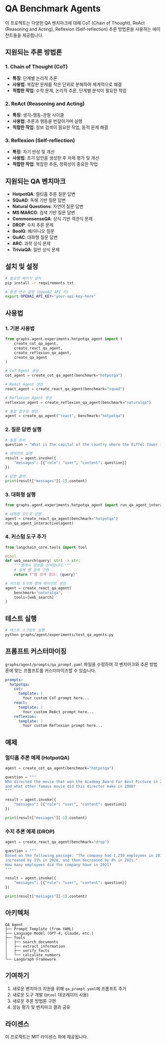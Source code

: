 # QA Benchmark Agents

이 프로젝트는 다양한 QA 벤치마크에 대해 CoT (Chain of Thought), ReAct (Reasoning and Acting), Reflexion (Self-reflection) 추론 방법론을 사용하는 에이전트들을 제공합니다.

## 지원되는 추론 방법론

### 1. Chain of Thought (CoT)
- **특징**: 단계별 논리적 추론
- **사용법**: 복잡한 문제를 작은 단위로 분해하여 체계적으로 해결
- **적합한 작업**: 수학 문제, 논리적 추론, 단계별 분석이 필요한 작업

### 2. ReAct (Reasoning and Acting)
- **특징**: 생각-행동-관찰 사이클
- **사용법**: 추론과 행동을 번갈아가며 실행
- **적합한 작업**: 정보 검색이 필요한 작업, 동적 문제 해결

### 3. Reflexion (Self-reflection)
- **특징**: 자기 반성 및 개선
- **사용법**: 초기 답안을 생성한 후 자체 평가 및 개선
- **적합한 작업**: 복잡한 추론, 정확성이 중요한 작업

## 지원되는 QA 벤치마크

- **HotpotQA**: 멀티홉 추론 질문 답변
- **SQuAD**: 독해 기반 질문 답변  
- **Natural Questions**: 자연어 질문 답변
- **MS MARCO**: 검색 기반 질문 답변
- **CommonsenseQA**: 상식 기반 객관식 문제
- **DROP**: 수치 추론 문제
- **BoolQ**: 예/아니오 질문
- **QuAC**: 대화형 질문 답변
- **ARC**: 과학 상식 문제
- **TriviaQA**: 일반 상식 문제

## 설치 및 설정

```bash
# 필요한 패키지 설치
pip install -r requirements.txt

# 환경 변수 설정 (OpenAI API 키)
export OPENAI_API_KEY="your-api-key-here"
```

## 사용법

### 1. 기본 사용법

```python
from graphs.agent.experiments.hotpotqa_agent import (
    create_cot_qa_agent,
    create_react_qa_agent,
    create_reflexion_qa_agent,
    create_qa_agent
)

# CoT Agent 생성
cot_agent = create_cot_qa_agent(benchmark="hotpotqa")

# ReAct Agent 생성  
react_agent = create_react_qa_agent(benchmark="squad")

# Reflexion Agent 생성
reflexion_agent = create_reflexion_qa_agent(benchmark="naturalqa")

# 통합 함수로 생성
agent = create_qa_agent("react", benchmark="hotpotqa")
```

### 2. 질문 답변 실행

```python
# 질문 준비
question = "What is the capital of the country where the Eiffel Tower is located?"

# 에이전트 실행
result = agent.invoke({
    "messages": [{"role": "user", "content": question}]
})

# 답변 출력
print(result["messages"][-1].content)
```

### 3. 대화형 실행

```python
from graphs.agent.experiments.hotpotqa_agent import run_qa_agent_interactive

# 대화형 모드로 실행
agent = create_react_qa_agent(benchmark="hotpotqa")
run_qa_agent_interactive(agent)
```

### 4. 커스텀 도구 추가

```python
from langchain_core.tools import tool

@tool
def web_search(query: str) -> str:
    """웹에서 정보를 검색합니다."""
    # 실제 웹 검색 구현
    return f"웹 검색 결과: {query}"

# 커스텀 도구와 함께 에이전트 생성
agent = create_react_qa_agent(
    benchmark="naturalqa",
    tools=[web_search]
)
```

## 테스트 실행

```bash
# 테스트 스크립트 실행
python graphs/agent/experiments/test_qa_agents.py
```

## 프롬프트 커스터마이징

`graphs/agent/prompts/qa_prompt.yaml` 파일을 수정하여 각 벤치마크와 추론 방법론에 맞는 프롬프트를 커스터마이즈할 수 있습니다.

```yaml
prompts:
  hotpotqa:
    cot:
      template: |
        Your custom CoT prompt here...
    react:
      template: |
        Your custom ReAct prompt here...
    reflexion:
      template: |
        Your custom Reflexion prompt here...
```

## 예제

### 멀티홉 추론 예제 (HotpotQA)

```python
agent = create_cot_qa_agent(benchmark="hotpotqa")

question = """
Who directed the movie that won the Academy Award for Best Picture in 2010, 
and what other famous movie did this director make in 2008?
"""

result = agent.invoke({
    "messages": [{"role": "user", "content": question}]
})

print(result["messages"][-1].content)
```

### 수치 추론 예제 (DROP)

```python
agent = create_react_qa_agent(benchmark="drop")

question = """
Based on the following passage: "The company had 1,250 employees in 2019, 
increased by 15% in 2020, and then decreased by 8% in 2021." 
How many employees did the company have in 2021?
"""

result = agent.invoke({
    "messages": [{"role": "user", "content": question}]
})

print(result["messages"][-1].content)
```

## 아키텍처

```
QA Agent
├── Prompt Template (from YAML)
├── Language Model (GPT-4, Claude, etc.)
├── Tools
│   ├── search_documents
│   ├── extract_information  
│   ├── verify_facts
│   └── calculate_numbers
└── LangGraph Framework
```

## 기여하기

1. 새로운 벤치마크 지원을 위해 `qa_prompt.yaml`에 프롬프트 추가
2. 새로운 도구 개발 (`@tool` 데코레이터 사용)
3. 새로운 추론 방법론 구현
4. 성능 평가 및 벤치마크 결과 공유

## 라이센스

이 프로젝트는 MIT 라이센스 하에 제공됩니다.
